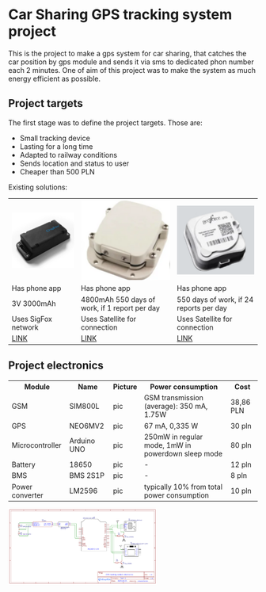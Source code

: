 <h1>Car Sharing GPS tracking system project</h1>

<p>This is the project to make a gps system for car sharing, that catches the car position by gps module and sends it via sms to dedicated phon number each 2 minutes. One of aim of this project was to make the system as much energy efficient as possible.</p>

<h2><b>Project targets</b></h2> 

<p>The first stage was to define the project targets. Those are:</p>
<ul>
  <li>Small tracking device</li>
  <li>Lasting for a long time</li>
  <li>Adapted to railway conditions</li>
  <li>Sends location and status to user</li>
  <li>Cheaper than 500 PLN</li>
</ul>

<p>Existing solutions:</p>
<table>
  <tr>
    <th><img src="images/device1.png" alt="Alt Text" width="200"/></th>
    <th><img src="images/device2.png" alt="Alt Text" width="200"/></th>
    <th><img src="images/device3.png" alt="Alt Text" width="200"/></th>
  </tr>
  <tr>
    <td>Has phone app</td>
    <td>Has phone app</td>
    <td>Has phone app</td>
  </tr>
  <tr>
    <td>3V 3000mAh</td>
    <td>4800mAh 550 days of work, if 1 report per day</td>
    <td>550 days of work, if 24 reports per day</td>
  </tr>
  <tr>
    <td>Uses SigFox network</td>
    <td>Uses Satellite for connection</td>
    <td>Uses Satellite for connection</td>
  </tr>
  <tr>
    <td><a href="https://partners.sigfox.com/products/chipfox-gps-tracker-heavy-duty">LINK</a></td>
    <td><a href="https://www.rewiresecurity.co.uk/sat50-satellite-asset-tracker">LINK</a></td>
    <td><a href="https://aliresources.hexagon.com/fabrication/geoforce-gt0-industrial-grade-gps-asset-tracker">LINK</a></td>
  </tr>
</table>


<h2><b>Project electronics</b></h2> 
<table>
  <tr>
    <th>Module</th>
    <th>Name</th>
    <th>Picture</th>
    <th>Power consumption</th>
    <th>Cost</th>
  </tr>
  <tr>
    <td>GSM</td>
    <td>SIM800L</td>
    <td>pic</td>
    <td>GSM transmission (average): 350 mA, 1.75W</td>
    <td>38,86 PLN</td>
  </tr>
  <tr>
    <td>GPS</td>
    <td>NEO6MV2</td>
    <td>pic</td>
    <td>67 mA, 0,335 W</td>
    <td>30 pln</td>
  </tr>
  <tr>
    <td>Microcontroller</td>
    <td>Arduino UNO</td>
    <td>pic</td>
    <td>250mW in regular mode, 1mW in powerdown sleep mode</td>
    <td>80 pln</td>
  </tr>
  <tr>
    <td>Battery</td>
    <td>18650</td>
    <td>pic</td>
    <td>-</td>
    <td>12 pln</td>
  </tr>
  <tr>
    <td>BMS</td>
    <td>BMS 2S1P</td>
    <td>pic</td>
    <td>-</td>
    <td>8 pln</td>
  </tr>
  <tr>
    <td>Power converter</td>
    <td>LM2596</td>
    <td>pic</td>
    <td>typically 10% from total power consumption</td>
    <td>10 pln</td>
  </tr>
</table>
<img src="images/circuitry.png" alt="Alt Text" width="300"/>
